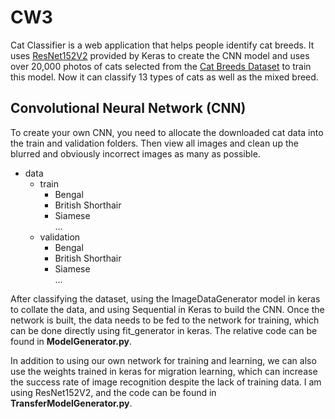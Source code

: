 # CW3
Cat Classifier is a web application that helps people identify cat breeds. It uses <a href='https://keras.io/api/applications/resnet/#resnet152v2-function'>ResNet152V2</a> provided by Keras to create the CNN model and uses over 20,000 photos of cats selected from the <a href='https://www.kaggle.com/ma7555/cat-breeds-dataset'>Cat Breeds Dataset</a> to train this model. Now it can classify 13 types of cats as well as the mixed breed. 
## Convolutional Neural Network (CNN)
To create your own CNN, you need to allocate the downloaded cat data into the train and validation folders. Then view all images and clean up the blurred and obviously incorrect images as many as possible.
- data
	- train
		- Bengal
		- British Shorthair
		- Siamese</br>
		...
	- validation
		- Bengal
		- British Shorthair
		- Siamese</br>
		...

After classifying the dataset,  using the ImageDataGenerator model in keras to collate the data, and using Sequential in Keras to build the CNN. Once the network is built, the data needs to be fed to the network for training, which can be done directly using fit_generator in keras. The relative code can be found in **ModelGenerator.py**.

In addition to using our own network for training and learning, we can also use the weights trained in keras for migration learning, which can increase the success rate of image recognition despite the lack of training data. I am using ResNet152V2, and the code can be found in **TransferModelGenerator.py**.

